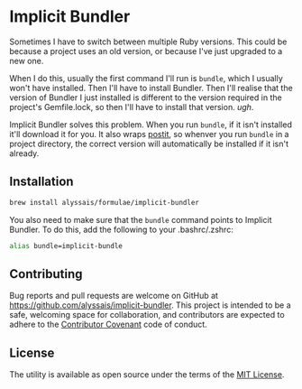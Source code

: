 Implicit Bundler
================

Sometimes I have to switch between multiple Ruby versions. This could be because a project uses an old version, or because I've just upgraded to a new one.

When I do this, usually the first command I'll run is `bundle`, which I usually won't have installed. Then I'll have to install Bundler. Then I'll realise that the version of Bundler I just installed is different to the version required in the project's Gemfile.lock, so then I'll have to install that version. _ugh_.

Implicit Bundler solves this problem. When you run `bundle`, if it isn't installed it'll download it for you. It also wraps [postit](https://github.com/segiddins/postit), so whenver you run `bundle` in a project directory, the correct version will automatically be installed if it isn't already.

Installation
------------

```sh
brew install alyssais/formulae/implicit-bundler
```

You also need to make sure that the `bundle` command points to Implicit Bundler. To do this, add the following to your .bashrc/.zshrc:

```sh
alias bundle=implicit-bundle
```

Contributing
------------

Bug reports and pull requests are welcome on GitHub at https://github.com/alyssais/implicit-bundler. This project is intended to be a safe, welcoming space for collaboration, and contributors are expected to adhere to the [Contributor Covenant](contributor-covenant.org) code of conduct.


License
-------

The utility is available as open source under the terms of the [MIT License](http://opensource.org/licenses/MIT).

